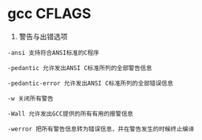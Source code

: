 # gcc CFLAGS

1. 警告与出错选项
```
-ansi 支持符合ANSI标准的C程序

-pedantic 允许发出ANSI C标准所列的全部警告信息

-pedantic-error 允许发出ANSI C标准所列的全部错误信息

-w 关闭所有警告

-Wall 允许发出GCC提供的所有有用的报警信息

-werror 把所有警告信息转为错误信息，并在警告发生的时候终止编译
```
